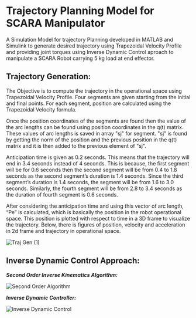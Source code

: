 # Trajectory Planning Model for SCARA Manipulator

A Simulation Model for trajectory Planning developed in MATLAB and Simulink to generate desired trajectory using Trapezoidal Velocity Profile and providing joint torques using Inverse Dynamic Control aproach to manipulate a SCARA Robot carrying 5 kg load at end effector.

## **Trajectory Generation:**

The Objective is to compute the trajectory in the operational space using Trapezoidal Velocity Profile. Four segments are given starting from the initial and final points. For each segment, position are calculated using the Trapezoidal Velocity formula.

Once the position coordinates of the segments are found then the value of the arc lengths can be found using position coordinates in the q(t) matrix. These values of arc lengths is saved in array "sj" for segment. "sj" is found by getting the norm of the position and the previous position in the q(t) matrix and it is then added to the previous element of "sj".

Anticipation time is given as 0.2 seconds. This means that the trajectory will end in 3.4 seconds instead of 4 seconds. This is because, the first segment will be for 0.6 seconds then the second segment will be from 0.4 to 1.8 seconds as the second segment’s duration is 1.4 seconds. Since the third segment’s duration is 1.4 seconds, the segment will be from 1.6 to 3.0 seconds. Similarly, the fourth segment will be from 2.8 to 3.4 seconds as the duration of fourth segment is 0.6 seconds.

After considering the anticipation time and using this vector of arc length, “Pe” is calculated, which is basically the position in the robot operational space. This position is plotted with respect to time in a 3D frame to visualize the trajectory. Below, there is figures of position, velocity and acceleration in 2d frame and trajectory in operational space.

![Traj Gen (1)](https://user-images.githubusercontent.com/73630123/221020555-67bb25af-cb2e-4f6d-aa29-0f2533e75918.jpg)

## **Inverse Dynamic Control Approach:**

***Second Order Inverse Kinematics Algorithm:***

![Second Order Algorithm](https://user-images.githubusercontent.com/73630123/221025141-4708284a-079f-4902-8612-458c6d20d599.jpg)

***Inverse Dynamic Controller:***

![Inverse Dynamic Control](https://user-images.githubusercontent.com/73630123/221023976-6f42cc3b-de28-4fe2-b7d8-c8ae46799dd6.jpg)

